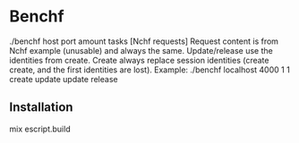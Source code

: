 # Benchf

./benchf host port amount tasks [Nchf requests]
Request content is from Nchf example (unusable) and always the same.
Update/release use the identities from create.
Create always replace session identities (create create, and the first identities are lost).
Example:
 ./benchf localhost 4000 1 1 create update update release

## Installation

mix escript.build
